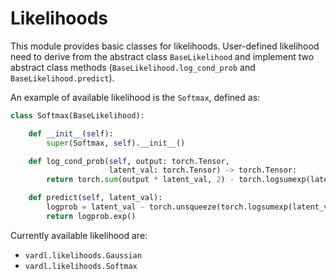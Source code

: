 # Likelihoods

This module provides basic classes for likelihoods. User-defined likelihood need to derive from the abstract class 
`BaseLikelihood` and implement two abstract class methods (`BaseLikelihood.log_cond_prob` and `BaseLikelihood.predict`).

An example of available likelihood is the `Softmax`, defined as:
```python
class Softmax(BaseLikelihood):

    def __init__(self):
        super(Softmax, self).__init__()

    def log_cond_prob(self, output: torch.Tensor,
                      latent_val: torch.Tensor) -> torch.Tensor:
        return torch.sum(output * latent_val, 2) - torch.logsumexp(latent_val, 2)

    def predict(self, latent_val):
        logprob = latent_val - torch.unsqueeze(torch.logsumexp(latent_val, 2), 2)
        return logprob.exp()
```

Currently available likelihood are:
- `vardl.likelihoods.Gaussian`
- `vardl.likelihoods.Softmax`